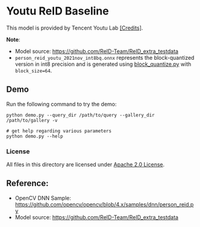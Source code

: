 # Youtu ReID Baseline

This model is provided by Tencent Youtu Lab [[Credits]](https://github.com/opencv/opencv/blob/394e640909d5d8edf9c1f578f8216d513373698c/samples/dnn/person_reid.py#L6-L11).

**Note**:
- Model source: https://github.com/ReID-Team/ReID_extra_testdata
- `person_reid_youtu_2021nov_int8bq.onnx` represents the block-quantized version in int8 precision and is generated using [block_quantize.py](../../tools/quantize/block_quantize.py) with `block_size=64`.

## Demo

Run the following command to try the demo:

```shell
python demo.py --query_dir /path/to/query --gallery_dir /path/to/gallery -v

# get help regarding various parameters
python demo.py --help
```

### License

All files in this directory are licensed under [Apache 2.0 License](./LICENSE).

## Reference:

- OpenCV DNN Sample: https://github.com/opencv/opencv/blob/4.x/samples/dnn/person_reid.py
- Model source: https://github.com/ReID-Team/ReID_extra_testdata
